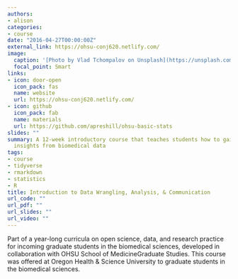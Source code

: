 ```yaml
---
authors:
- alison
categories:
- course
date: "2016-04-27T00:00:00Z"
external_link: https://ohsu-conj620.netlify.com/
image:
  caption: '[Photo by Vlad Tchompalov on Unsplash](https://unsplash.com/photos/nKNrOZ5MXZY)'
  focal_point: Smart
links:
- icon: door-open
  icon_pack: fas
  name: website
  url: https://ohsu-conj620.netlify.com/
- icon: github
  icon_pack: fab
  name: materials
  url: https://github.com/apreshill/ohsu-basic-stats
slides: ""
summary: A 12-week introductory course that teaches students how to gain and communicate
  insights from biomedical data
tags:
- course
- tidyverse
- rmarkdown
- statistics
- R
title: Introduction to Data Wrangling, Analysis, & Communication
url_code: ""
url_pdf: ""
url_slides: ""
url_video: ""
---
```


Part of a year-long curricula on open science, data, and research practice for incoming graduate students in the biomedical sciences, developed in collaboration with OHSU School of MedicineGraduate Studies. This course was offered at Oregon Health & Science University to graduate students in the biomedical sciences.
